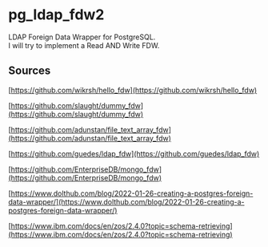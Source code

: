 # pg_ldap_fdw2
LDAP Foreign Data Wrapper for PostgreSQL.  
I will try to implement a Read AND Write FDW.

## Sources
[https://github.com/wikrsh/hello_fdw](https://github.com/wikrsh/hello_fdw)

[https://github.com/slaught/dummy_fdw](https://github.com/slaught/dummy_fdw)

[https://github.com/adunstan/file_text_array_fdw](https://github.com/adunstan/file_text_array_fdw)

[https://github.com/guedes/ldap_fdw](https://github.com/guedes/ldap_fdw)

[https://github.com/EnterpriseDB/mongo_fdw](https://github.com/EnterpriseDB/mongo_fdw)

[https://www.dolthub.com/blog/2022-01-26-creating-a-postgres-foreign-data-wrapper/](https://www.dolthub.com/blog/2022-01-26-creating-a-postgres-foreign-data-wrapper/)

[https://www.ibm.com/docs/en/zos/2.4.0?topic=schema-retrieving](https://www.ibm.com/docs/en/zos/2.4.0?topic=schema-retrieving)

